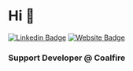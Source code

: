 # Hi 👋

[![Linkedin Badge](https://img.shields.io/badge/-alex-blue?style=flat&logo=Linkedin&logoColor=white&link=https://www.linkedin.com/in/alexander-cooter/)](https://www.linkedin.com/in/alexander-cooter/)
[![Website Badge](https://img.shields.io/badge/-alexcooter.com-CCCCCC?style=flat&logo=Firefox&logoColor=444444&link=https://alexcooter.com)](https://alexcooter.com)

### **Support Developer @ Coalfire**

